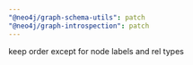 ```yaml
---
"@neo4j/graph-schema-utils": patch
"@neo4j/graph-introspection": patch
---
```


keep order except for node labels and rel types
